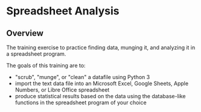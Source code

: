 # Spreadsheet Analysis

## Overview

The training exercise to practice finding data, munging it, and analyzing it in a spreadsheet program.

The goals of this training are to:

-   "scrub", "munge", or "clean" a datafile using Python 3
-   import the text data file into an Microsoft Excel, Google Sheets, Apple Numbers, or Libre Office spreadsheet
-   produce statistical results based on the data using the database-like functions in the spreadsheet program of your choice
